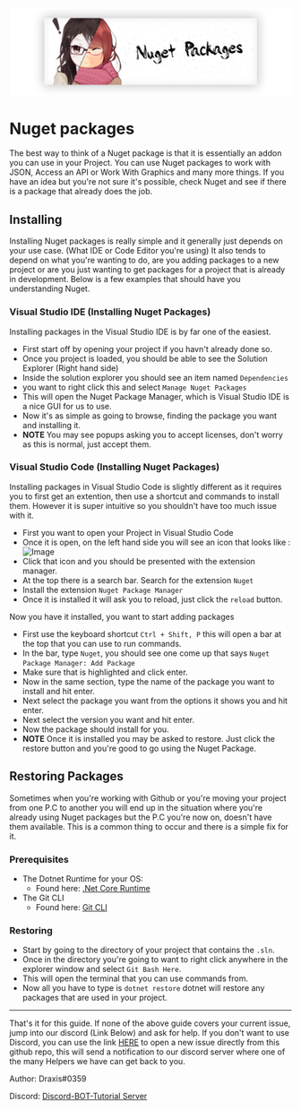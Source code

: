 <p align="center">
    <img src="../Images/Nuget Packages.png">
</p>

# Nuget packages

The best way to think of a Nuget package is that it is essentially an addon you can use in your Project. You can use Nuget packages to work with JSON, Access an API or Work With Graphics and many more things. If you have an idea but you're not sure it's possible, check Nuget and see if there is a package that already does the job.

## Installing

Installing Nuget packages is really simple and it generally just depends on your use case. (What IDE or Code Editor you're using) It also tends to depend on what you're wanting to do, are you adding packages to a new project or are you just wanting to get packages for a project that is already in development. Below is a few examples that should have you understanding Nuget.

### Visual Studio IDE (Installing Nuget Packages)

Installing packages in the Visual Studio IDE is by far one of the easiest.

- First start off by opening your project if you havn't already done so.
- Once you project is loaded, you should be able to see the Solution Explorer (Right hand side)
- Inside the solution explorer you should see an item named `Dependencies`
- you want to right click this and select `Manage Nuget Packages`
- This will open the Nuget Package Manager, which is Visual Studio IDE is a nice GUI for us to use.
- Now it's as simple as going to browse, finding the package you want and installing it.
- **NOTE** You may see popups asking you to accept licenses, don't worry as this is normal, just accept them.

### Visual Studio Code (Installing Nuget Packages)

Installing packages in Visual Studio Code is slightly different as it requires you to first get an extention, then use a shortcut and commands to install them. However it is super intuitive so you shouldn't have too much issue with it.

- First you want to open your Project in Visual Studio Code
- Once it is open, on the left hand side you will see an icon that looks like : ![Image](https://i.gyazo.com/ca0388cf9becd6d0b46f4b3009dfa8c9.png)
- Click that icon and you should be presented with the extension manager.
- At the top there is a search bar. Search for the extension `Nuget`
- Install the extension `Nuget Package Manager`
- Once it is installed it will ask you to reload, just click the `reload` button.

Now you have it installed, you want to start adding packages

- First use the keyboard shortcut `Ctrl + Shift, P` this will open a bar at the top that you can use to run commands.
- In the bar, type `Nuget`, you should see one come up that says `Nuget Package Manager: Add Package`
- Make sure that is highlighted and click enter.
- Now in the same section, type the name of the package you want to install and hit enter.
- Next select the package you want from the options it shows you and hit enter.
- Next select the version you want and hit enter.
- Now the package should install for you.
- **NOTE** Once it is installed you may be asked to restore. Just click the restore button and you're good to go using the Nuget Package.

## Restoring Packages

Sometimes when you're working with Github or you're moving your project from one P.C to another you will end up in the situation where you're already using Nuget packages but the P.C you're now on, doesn't have them available. This is a common thing to occur and there is a simple fix for it.

### Prerequisites

- The Dotnet Runtime for your OS:
  - Found here: [.Net Core Runtime](https://dotnet.microsoft.com/download)
- The Git CLI
  - Found here: [Git CLI](https://git-scm.com/downloads)

### Restoring

- Start by going to the directory of your project that contains the `.sln`.
- Once in the directory you're going to want to right click anywhere in the explorer window and select `Git Bash Here`.
- This will open the terminal that you can use commands from.
- Now all you have to type is `dotnet restore` dotnet will restore any packages that are used in your project.

---

That's it for this guide. If none of the above guide covers your current issue, jump into our discord (Link Below) and ask for help. If you don't want to use Discord, you can use the link [HERE](https://github.com/discord-bot-tutorial/common-issues/issues) to open a new issue directly from this github repo, this will send a notification to our discord server where one of the many Helpers we have can get back to you.

Author: Draxis#0359

Discord:  [Discord-BOT-Tutorial Server](https://discord.gg/cGhEZuk)
